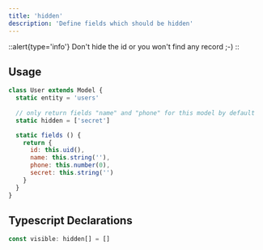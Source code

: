 ```yaml
---
title: 'hidden'
description: 'Define fields which should be hidden'
---
```


::alert{type='info'}
Don't hide the id or you won't find any record ;-)
::

## Usage

````js
class User extends Model {
  static entity = 'users'
  
  // only return fields "name" and "phone" for this model by default
  static hidden = ['secret']

  static fields () {
    return {
      id: this.uid(),
      name: this.string(''),
      phone: this.number(0),
      secret: this.string('')
    }
  }
}
````

## Typescript Declarations
````ts
const visible: hidden[] = []
````
